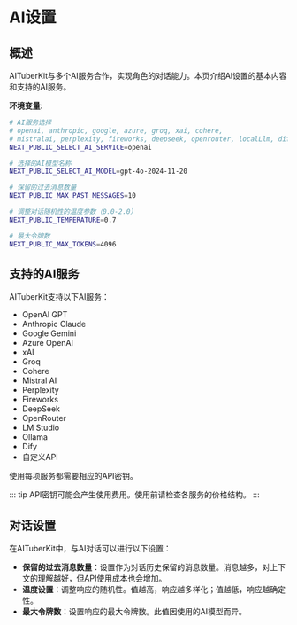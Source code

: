# AI设置

## 概述

AITuberKit与多个AI服务合作，实现角色的对话能力。本页介绍AI设置的基本内容和支持的AI服务。

**环境变量**:

```bash
# AI服务选择
# openai, anthropic, google, azure, groq, xai, cohere,
# mistralai, perplexity, fireworks, deepseek, openrouter, localLlm, dify
NEXT_PUBLIC_SELECT_AI_SERVICE=openai

# 选择的AI模型名称
NEXT_PUBLIC_SELECT_AI_MODEL=gpt-4o-2024-11-20

# 保留的过去消息数量
NEXT_PUBLIC_MAX_PAST_MESSAGES=10

# 调整对话随机性的温度参数（0.0-2.0）
NEXT_PUBLIC_TEMPERATURE=0.7

# 最大令牌数
NEXT_PUBLIC_MAX_TOKENS=4096
```

## 支持的AI服务

AITuberKit支持以下AI服务：

- OpenAI GPT
- Anthropic Claude
- Google Gemini
- Azure OpenAI
- xAI
- Groq
- Cohere
- Mistral AI
- Perplexity
- Fireworks
- DeepSeek
- OpenRouter
- LM Studio
- Ollama
- Dify
- 自定义API

使用每项服务都需要相应的API密钥。

::: tip
API密钥可能会产生使用费用。使用前请检查各服务的价格结构。
:::

## 对话设置

在AITuberKit中，与AI对话可以进行以下设置：

- **保留的过去消息数量**：设置作为对话历史保留的消息数量。消息越多，对上下文的理解越好，但API使用成本也会增加。
- **温度设置**：调整响应的随机性。值越高，响应越多样化；值越低，响应越确定性。
- **最大令牌数**：设置响应的最大令牌数。此值因使用的AI模型而异。
